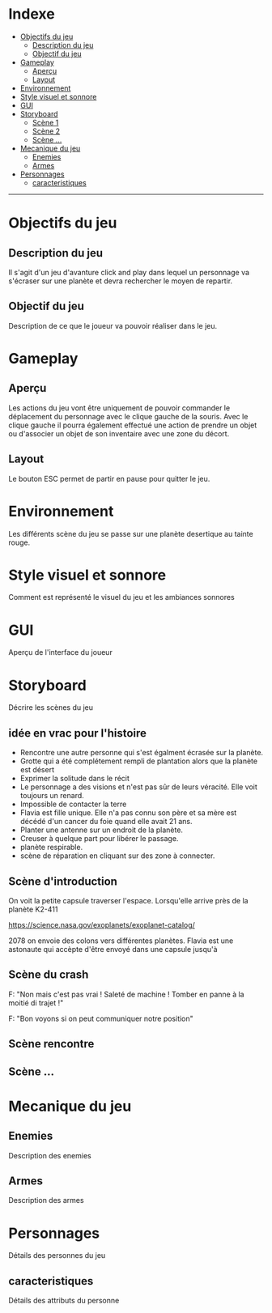 
# Indexe

- [Objectifs du jeu](#objectifs-du-jeu)
  - [Description du jeu](#description-du-jeu)
  - [Objectif du jeu](#objectif-du-jeu)
- [Gameplay](#gameplay)
  - [Aperçu](#aperu)
  - [Layout](#layout)
- [Environnement](#environnement)
- [Style visuel et sonnore](#style-visuel-et-sonnore)
- [GUI](#gui)
- [Storyboard](#storyboard)
  - [Scène 1](#scne-1)
  - [Scène 2](#scne-2)
  - [Scène ...](#scne-)
- [Mecanique du jeu](#mecanique-du-jeu)
  - [Enemies](#enemies)
  - [Armes](#armes)
- [Personnages](#personnages)
  - [caracteristiques](#caracteristiques)

---

# Objectifs du jeu 

## Description du jeu

Il s'agit d'un jeu  d'avanture click and play dans lequel un personnage va s'écraser sur une planète et devra rechercher le moyen de repartir.

## Objectif du jeu

Description de ce que le joueur va pouvoir réaliser dans le jeu.

# Gameplay

## Aperçu

Les actions du jeu vont être uniquement de pouvoir commander le déplacement du personnage avec le clique gauche de la souris. Avec le clique gauche il pourra également effectué une action de prendre un objet ou d'associer un  objet de son inventaire avec une zone du décort. 

## Layout

Le bouton ESC permet de partir en pause pour quitter le jeu.

# Environnement

Les différents scène du jeu se passe sur une planète desertique au tainte rouge.

# Style visuel et sonnore

Comment est représenté le visuel du jeu et les ambiances sonnores

# GUI

Aperçu de l'interface du joueur

# Storyboard

Décrire les scènes du jeu

## idée en vrac pour l'histoire

- Rencontre une autre personne qui s'est égalment écrasée sur la planète.
- Grotte qui a été complétement rempli de plantation alors que la planète est désert
- Exprimer la solitude dans le récit
- Le personnage a des visions et n'est pas sûr de leurs véracité. Elle voit toujours un renard.
- Impossible de contacter la terre
- Flavia est fille unique. Elle n'a pas connu son père et sa mère est décédé d'un cancer du foie quand elle avait 21 ans. 
- Planter une antenne sur un endroit de la planète.
- Creuser à quelque part pour libérer le passage.
- planète respirable.
- scène de réparation en cliquant sur des zone à connecter.
 

## Scène d'introduction

On voit la petite capsule traverser l'espace. Lorsqu'elle arrive près de la planète K2-411

https://science.nasa.gov/exoplanets/exoplanet-catalog/

2078 on envoie des colons vers différentes planètes. Flavia est une astonaute qui accèpte d'être envoyé dans une capsule jusqu'à 

## Scène du crash

F: "Non mais c'est pas vrai ! Saleté de machine ! Tomber en panne à la moitié di trajet !"

F: "Bon voyons si on peut communiquer notre position"




## Scène rencontre



## Scène ...

# Mecanique du jeu

## Enemies

Description des enemies

## Armes

Description des armes

# Personnages

Détails des personnes du jeu

## caracteristiques

Détails des attributs du personne










